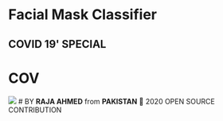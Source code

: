 # Facial Mask Classifier
## COVID 19' SPECIAL
# COV
<img src = "https://github.com/AhmedRaja1/Corona-Special-Facial-Mask-Detector-/blob/master/Facial-mask.png">
# BY <b>RAJA AHMED</b> from <b>PAKISTAN</b> 💚
2020 OPEN SOURCE CONTRIBUTION
